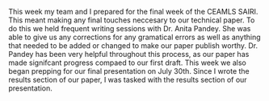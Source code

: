 This week my team and I prepared for the final week of the CEAMLS SAIRI. This meant making any final touches neccesary to our technical paper. To do this we held frequent writing sessions with Dr. Anita Pandey. She was able to give us any corrections for any gramatical errors as well as anything that needed to be added or changed to make our paper publish worthy. Dr. Pandey has been very helpful throughout this process, as our paper has made signifcant progress compaed to our first draft. This week we also began prepping for our final presentation on July 30th. Since I wrote the results section of our paper, I was tasked with the results section of our presentation. 
